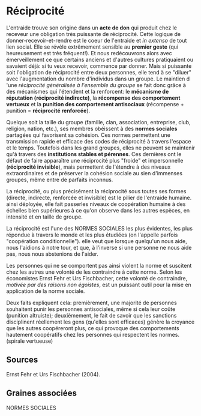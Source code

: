 # Réciprocité

L'entraide trouve son origine dans un **acte de don** qui produit chez le receveur une obligation très puissante de réciprocité. Cette logique de donner-recevoir-et-rendre est le coeur de l'entraide et *in extenso* de tout lien social. Elle se révèle extrêmement sensible au **premier geste** (qui heureusement est très fréquent!). Et nous redécouvrons alors avec émerveillement ce que certains anciens et d'autres cultures pratiquaient ou savaient déjà: si tu veux recevoir, commence par donner. Mais si puissante soit l'obligation de réciprocité entre deux personnes, elle tend à se "diluer" avec l'augmentation du nombre d'individus dans un groupe. Le maintien d 'une *réciprocité généralisée à l'ensemble du groupe* se fait donc grâce à des mécanismes qui l'étendent et la renforcent: le **mécanisme de réputation (réciprocité indirecte)**, la **récompense des comportement vertueux** et la **punition des comportement antisociaux** (récompense + punition = **réciprocité renforcée**).

Quelque soit la taille du groupe (famille, clan, association, entreprise, club, religion, nation, etc.), ses membres obéissent à des **normes sociales** partagées qui favorisent sa cohésion. Ces normes permettent une transmission rapide et efficace des codes de réciprocité à travers l'espace et le temps. Toutefois dans les grand groupes, elles ne peuvent se maintenir qu'à travers des **institutions stables et pérennes**. Ces dernières ont le défaut de faire apparaître une réciprocité plus "froide" et impersonnelle (**réciprocité invisible**), mais permettent de l'étendre à des niveaux extraordinaires et de préserver la cohésion sociale au sien d'immenses groupes, même entre de parfaits inconnus.

La réciprocité, ou plus précisément la réciprocité sous toutes ses formes (directe, indirecte, renforcée et invisible) est le pilier de l'entraide humaine. ainsi déployée, elle fait passerles niveaux de coopération humaine à des échelles bien supérieures à ce qu'on observe dans les autres espèces, en intensité et en taille de groupe.


La réciprocité est l'une des NORMES SOCIALES les plus évidentes, les plus répondue à travers le monde et les plus étudiées (on l'appelle parfois "coopération conditionnelle"). elle veut que lorsque quelqu'un nous aide, nous l'aidions à notre tour, et que, à l'inverse si une personne ne nous aide pas, nous nous abstenions de l'aider.

Les personnes qui ne se comportent pas ainsi violent la norme et suscitent chez les autres une volonté de les contraindre à cette norme. Selon les économistes Ernst Fehr et Urs Fischbacher, cette volonté de contraindre, *motivée par des raisons non égoistes*, est un puissant outil pour la mise en application de la norme sociale.

Deux faits expliquent cela: premièrement, une majorité de personnes souhaitent punir les personnes antisociales, même si cela leur coûte (punition altruiste); deuxièmement, le fait de savoir que les sanctions disciplinent réellement les gens (qu'elles sont efficaces) génère la croyance que les autres coopéreront plus, ce qui provoque des comportements hautement coopératifs chez les personnes qui respectent les normes. (spirale vertueuse)



## Sources
Ernst Fehr et Urs Fischbacher (2004).

## Graines associées
NORMES SOCIALES
